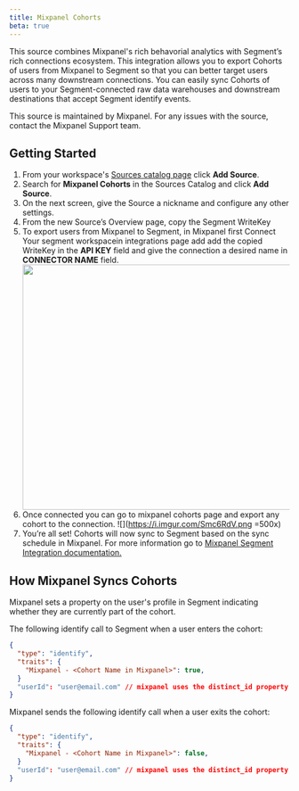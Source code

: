 ```yaml
---
title: Mixpanel Cohorts
beta: true
---
```


This source combines Mixpanel's rich behavorial analytics with Segment’s rich connections ecosystem. This integration allows you to export  Cohorts of users from Mixpanel to Segment so that you can better target users across many downstream connections. You can easily sync Cohorts of users to your Segment-connected raw data warehouses and downstream destinations that accept Segment identify events.

This source is maintained by Mixpanel. For any issues with the source, contact the Mixpanel Support team.

## Getting Started

1. From your workspace's [Sources catalog page](https://app.segment.com/goto-my-workspace/sources/catalog) click **Add Source**.
2. Search for **Mixpanel Cohorts** in the Sources Catalog and click **Add Source**.
3. On the next screen, give the Source a nickname and configure any other settings. 
4. From the new Source’s Overview page, copy the Segment WriteKey
5. To export users from Mixpanel to Segment, in Mixpanel first Connect Your segment workspacein  integrations page add add the copied WriteKey in the **API KEY** field and give the connection a desired name in **CONNECTOR NAME** field. 
    <img align="center" width="500" height="440" src="https://i.imgur.com/pLsQGXH.png">
6. Once connected you can go to mixpanel cohorts page and export any cohort to the connection.
      ![](https://i.imgur.com/Smc6RdV.png =500x)
7. You’re all set!  Cohorts will now sync to Segment based on the sync schedule in Mixpanel. For more information go to [Mixpanel Segment Integration documentation.](https://help.mixpanel.com/hc/en-us/articles/4408988683156-Segment-Integration)



## How Mixpanel Syncs Cohorts

Mixpanel sets a property on the user's profile in Segment indicating whether they are currently part of the cohort.

The following identify call to Segment when a user enters the cohort:
```json
{
  "type": "identify",
  "traits": {
    "Mixpanel - <Cohort Name in Mixpanel>": true,
  }
  "userId": "user@email.com" // mixpanel uses the distinct_id property here
}
```
 

Mixpanel sends the following identify call when a user exits the cohort:
```json
{
  "type": "identify",
  "traits": {
    "Mixpanel - <Cohort Name in Mixpanel>": false,
  }
  "userId": "user@email.com" // mixpanel uses the distinct_id property here
}
```
